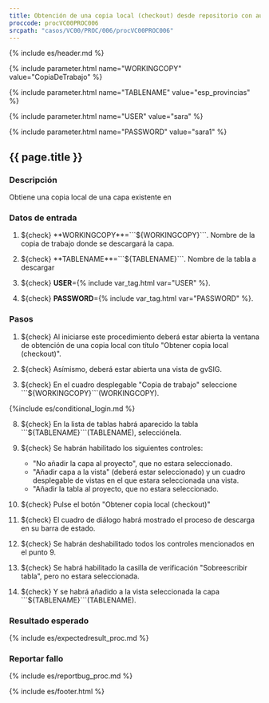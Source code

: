 ```yaml
---
title: Obtención de una copia local (checkout) desde repositorio con autenticación
proccode: procVC00PROC006
srcpath: "casos/VC00/PROC/006/procVC00PROC006"
---
```


{% include es/header.md %}

{% include parameter.html name="WORKINGCOPY" value="CopiaDeTrabajo" %}

{% include parameter.html name="TABLENAME" value="esp_provincias" %}

{% include parameter.html name="USER" value="sara" %}

{% include parameter.html name="PASSWORD" value="sara1" %}

## {{ page.title }}

### Descripción

Obtiene una copia local de una capa existente en 

### Datos de entrada

1. ${check} **WORKINGCOPY**=```${WORKINGCOPY}```. Nombre de la copia de trabajo donde se descargará la capa.

1. ${check} **TABLENAME**=```${TABLENAME}```. Nombre de la tabla a descargar

1. ${check} **USER**={% include var_tag.html var="USER" %}.

1. ${check} **PASSWORD**={% include var_tag.html var="PASSWORD" %}.



### Pasos

1. ${check} Al iniciarse este procedimiento deberá estar abierta la ventana de 
   obtención de una copia local con título "Obtener copia local (checkout)".

2. ${check} Asímismo, deberá estar abierta una vista de gvSIG.

3. ${check} En el cuadro desplegable "Copia de trabajo" seleccione ```${WORKINGCOPY}```(WORKINGCOPY).

{%include es/conditional_login.md %}

8. ${check} En la lista de tablas habrá aparecido la tabla ```${TABLENAME}```(TABLENAME), selecciónela.

9. ${check} Se habrán habilitado los siguientes controles:
   * "No añadir la capa al proyecto", que no estara seleccionado.
   * "Añadir capa a la vista" (deberá estar seleccionado) y un cuadro desplegable de vistas en el que estara seleccionada una vista.
   * "Añadir la tabla al proyecto, que no estara seleccionado.

10. ${check} Pulse el botón "Obtener copia local (checkout)"

11. ${check} El cuadro de diálogo habrá mostrado el proceso de descarga en su barra de estado.

12. ${check} Se habrán deshabilitado todos los controles mencionados en el punto 9. 

13. ${check} Se habrá habilitado la casilla de verificación "Sobreescribir tabla", pero no estara seleccionada.

14. ${check} Y se habrá añadido a la vista seleccionada la capa ```${TABLENAME}```(TABLENAME).

### Resultado esperado

{% include es/expectedresult_proc.md %}

### Reportar fallo

{% include es/reportbug_proc.md %}

{% include es/footer.html %}
